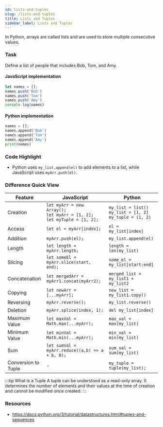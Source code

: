```yaml
---
id: lists-and-tuples
slug: /lists-and-tuples
title: Lists and Tuples
sidebar_label: Lists and Tuples
---
```


In Python, arrays are called lists and are used to store multiple consecutive values.

### Task

Define a list of people that includes Bob, Tom, and Amy.

#### JavaScript implementation
```javascript
let names = [];
names.push('Bob')
names.push('Tom')
names.push('Amy')
console.log(names)
```
#### Python implementation
```python
names = [];
names.append('Bob')
names.append('Tom')
names.append('Amy')
print(names)
```

### Code Highlight
- Python uses `my_list.append(el)` to add elements to a list, while JavaScript uses `myArr.push(el)`.

### Difference Quick View
| Feature | JavaScript | Python |
|---------|------------|--------|
| Creation | `let myArr = new Array();` <br /> `let myArr = [1, 2];` <br /> `let myTuple = [1, 2];` | `my_list = list()` <br />`my_list = [1, 2]` <br /> `my_tuple = (1, 2)` |
| Access | `let el = myArr[index];` | `el = my_list[index]` |
| Addition | `myArr.push(el);` | `my_list.append(el)` |
| Length | `let length = myArr.length;` | `length = len(my_list)` |
| Slicing | `let someEl = myArr.slice(start, end);` | `some_el = my_list[start:end]` |
| Concatenation | `let mergedArr = myArr1.concat(myArr2);` | `merged_list = my_list1 + my_list2` |
| Copying | `let newArr = [...myArr];` | `new_list = my_list1.copy()` |
| Reversing | `myArr.reverse();` | `my_list.reverse()` |
| Deletion | `myArr.splice(index, 1);` | `del my_list[index]` |
| Maximum Value | `let maxVal = Math.max(...myArr);` | `max_val = max(my_list)` |
| Minimum Value | `let minVal = Math.min(...myArr);` | `min_val = min(my_list)` |
| Sum | `let sumVal = myArr.reduce((a,b) => a + b, 0);` | `sum_val = sum(my_list)` |
| Conversion to Tuple | - | `my_tuple = tuple(my_list);` |

:::tip What is a Tuple
A tuple can be understood as a read-only array. It determines the number of elements and their values at the time of creation and cannot be modified once created.
:::

### Resources
- https://docs.python.org/3/tutorial/datastructures.html#tuples-and-sequences
